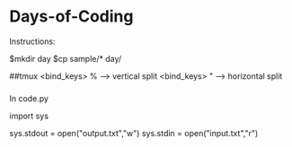 # Days-of-Coding


Instructions:

$mkdir day<x>
$cp sample/* day<x>/

##tmux
<bind_keys> % --> vertical split 
<bind_keys> " --> horizontal split

###
In code.py

import sys

sys.stdout = open("output.txt","w")
sys.stdin = open("input.txt","r")

###



